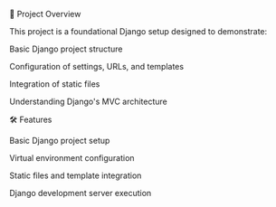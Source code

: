 📌 Project Overview

This project is a foundational Django setup designed to demonstrate:

Basic Django project structure

Configuration of settings, URLs, and templates

Integration of static files

Understanding Django's MVC architecture

🛠 Features

Basic Django project setup

Virtual environment configuration

Static files and template integration

Django development server execution
